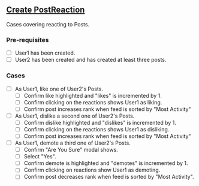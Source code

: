 ## [Create PostReaction](documentation/testing/test-cases/PostReaction/create.md)

Cases covering reacting to Posts.

### Pre-requisites

- [ ] User1 has been created.
- [ ] User2 has been created and has created at least three posts.

### Cases

- [ ] As User1, like one of User2's Posts.
    - [ ] Confirm like highlighted and "likes" is incremented by 1.
    - [ ] Confirm clicking on the reactions shows User1 as liking.
    - [ ] Confirm post increases rank when feed is sorted by "Most Activity"

- [ ] As User1, dislike a second one of User2's Posts.
    - [ ] Confirm dislike highlighted and "dislikes" is incremented by 1.
    - [ ] Confirm clicking on the reactions shows User1 as disliking.
    - [ ] Confirm post increases rank when feed is sorted by "Most Activity"
  
- [ ] As User1, demote a third one of User2's Posts.
    - [ ] Confirm "Are You Sure" modal shows.
    - [ ] Select "Yes".
    - [ ] Confirm demote is highlighted and "demotes" is incremented by 1.
    - [ ] Confirm clicking on reactions show User1 as demoting.
    - [ ] Confirm post decreases rank when feed is sorted by "Most Activity".
